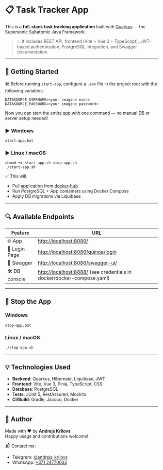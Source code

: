 # 📋 Task Tracker App

This is a **full-stack task tracking application** built with [Quarkus](https://quarkus.io/) — the Supersonic Subatomic
Java Framework.

> ✨ It includes REST API, frontend (Vite + Vue 3 + TypeScript), JWT-based authentication, PostgreSQL integration, and
> Swagger
> documentation.

---

## 🚀 Getting Started

🛠️ Before running `start-app`, configure a `.env` file in the project root with the following variables:

```
DATASOURCE_USERNAME=<your imagine user>
DATASOURCE_PASSWORD=<your imagine password>
```

Now you can start the entire app with one command — no manual DB or server setup needed!

### ▶️ Windows

```
start-app.bat
```

### ▶️ Linux / macOS

```
chmod +x start-app.sh stop-app.sh
./start-app.sh
```

✅ This will:

- Pull application from [docker-hub](https://hub.docker.com/r/andrejskrilovs/task-tracker-app)
- Run PostgreSQL + App containers using Docker Compose
- Apply DB migrations via Liquibase

---

## 🔍 Available Endpoints

| Feature        | URL                                                                                             |
|----------------|-------------------------------------------------------------------------------------------------|
| 🌐 App         | [http://localhost:8080/](http://localhost:8080)                                                 |
| 🔐 Login Page  | [http://localhost:8080/quinoa/login](http://localhost:8080/quinoa/login)                        |
| 📘 Swagger     | [http://localhost:8080/swagger-ui/](http://localhost:8080/swagger-ui)                           |
| 🛠️ DB console | [http://localhost:8888/](http://localhost:8888) (see credentials in docker/docker-compose.yaml) |

---

## 🛑 Stop the App

### Windows

```
stop-app.bat
```

### Linux / macOS

```
./stop-app.sh
```

---

## 💡 Technologies Used

- **Backend**: Quarkus, Hibernate, Liquibase, JWT
- **Frontend**: Vite, Vue 3, Pinia, TypeScript, CSS
- **Database**: PostgreSQL
- **Tests**: JUnit 5, RestAssured, Mockito
- **CI/Build**: Gradle, Jacoco, Docker

---

## 🤝 Author

Made with ❤️ by **Andrejs Krilovs**  
Happy usage and contributions welcome!

📬 Contact me:

- Telegram: [@andrejs_krilovs](https://t.me/andrejs_krilovs)
- WhatsApp: [+371 24770033](https://wa.me/37124770033)
